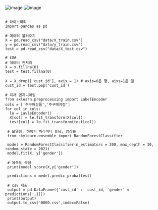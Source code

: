 ![image](https://user-images.githubusercontent.com/46811084/144002698-54beb93a-b203-425b-a7b2-352e8b3e551d.png)
![image](https://user-images.githubusercontent.com/46811084/144002913-ba37efbc-33dc-4101-99a5-4ae8b10bc661.png)


```python3

# 라이브러리
import pandas as pd

# 데이터 불러오기
X = pd.read_csv("data/X_train.csv")
y = pd.read_csv("data/y_train.csv")
test = pd.read_csv("data/X_test.csv")

# EDA
# 데이터 전처리
X = x.fillna(0)
test = test.fillna(0)

X = X.drop(['cust_id'], axis = 1) # axis=0은 행, aixs=1은 열
cust_id = test.pop('cust_id')

# 피처 엔지니어링
from sklearn.preprocessing import LabelEncoder
cols = ['주구매상품','주구매지점']
for col in cols:
  le = LavleEncoder()
  X[col] = le.fit_transform(X[col])
  test[col] = le.fit_transform(test[col])
  
 # 모델링, 하이퍼 파라미터 튜닝, 앙상블
 from skylearn.ensemble import RandomForestClassifier
 
 model = RandomForestClassifier(n_estimators = 200, max_depth = 10, random_state = 2021)
 model.fit(X, y['gender'])
 
 # 예측도 측정
 print(model.score(X,y['gender'])
 
 predictions = medel.predic_proba(test)
 
 # csv 제출
 output = pd.DataFrame({'cust_id' :  cust_id, 'gender' = predictions[:,1]})
 print(output)
 output.to_csv('0000.csv',index=False)
```
 
